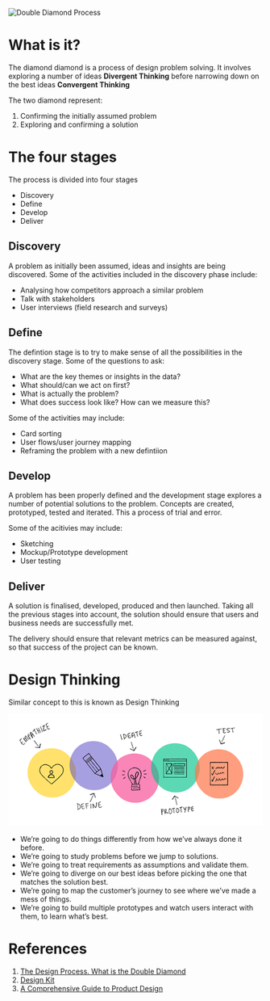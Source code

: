 <!-- Title:Double Diamond Design Process -->

![Double Diamond Process](https://www.designcouncil.org.uk/sites/default/files/styles/dc_-_wysiwyg_-_smart_embed/public/assets/images/Double-Diamond-A3-for-publication-A-2000px_1.png?itok=uw0EBs5E)

# What is it?
The diamond diamond is a process of design problem solving. It involves exploring a number of ideas **Divergent Thinking** before narrowing down on the best ideas **Convergent Thinking**

The two diamond represent:
1. Confirming the initially assumed problem
2. Exploring and confirming a solution 

# The four stages
The process is divided into four stages

* Discovery
* Define
* Develop
* Deliver

## Discovery
A problem as initially been assumed, ideas and insights are being discovered. Some of the activities included in the discovery phase include:
* Analysing how competitors approach a similar problem
* Talk with stakeholders
* User interviews (field research and surveys)

## Define
The defintion stage is to try to make sense of all the possibilities in the discovery stage. Some of the questions to ask:
* What are the key themes or insights in the data?
* What should/can we act on first?
* What is actually the problem?
* What does success look like? How can we measure this?

Some of the activities may include:
* Card sorting
* User flows/user journey mapping
* Reframing the problem with a new defintiion

## Develop
A problem has been properly defined and the development stage explores a number of potential solutions to the problem. Concepts are created, prototyped, tested and iterated. This a process of trial and error.

Some of the acitivies may include:
* Sketching
* Mockup/Prototype development
* User testing

## Deliver
A solution is finalised, developed, produced and then launched. Taking all the previous stages into account, the solution should ensure that users and business needs are successfully met.

The delivery should ensure that relevant metrics can be measured against, so that success of the project can be known.


# Design Thinking

Similar concept to this is known as Design Thinking

![Design Thinking](/uploads/design-thinking.png "Design Thinking")

* We’re going to do things differently from how we’ve always done it before.
* We’re going to study problems before we jump to solutions.
* We’re going to treat requirements as assumptions and validate them.
* We’re going to diverge on our best ideas before picking the one that matches the solution best.
* We’re going to map the customer’s journey to see where we’ve made a mess of things.
* We’re going to build multiple prototypes and watch users interact with them, to learn what’s best.
# References
1. [The Design Process. What is the Double Diamond](https://www.designcouncil.org.uk/news-opinion/design-process-what-double-diamond)
2. [Design Kit](http://www.designkit.org/)
3. [A Comprehensive Guide to Product Design](https://www.smashingmagazine.com/2018/01/comprehensive-guide-product-design/)

